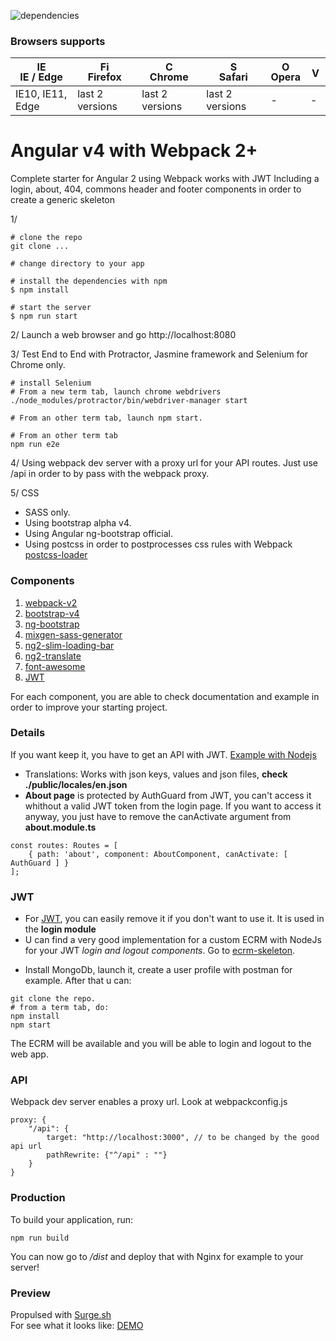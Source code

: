![dependencies](https://david-dm.org/JunkyDeLuxe/angular4-starter.svg)

### Browsers supports
| [<img src="https://raw.githubusercontent.com/godban/browsers-support-badges/master/src/images/edge.png" alt="IE / Edge" width="16px" height="16px" />](http://godban.github.io/browsers-support-badges/)</br>IE / Edge | [<img src="https://raw.githubusercontent.com/godban/browsers-support-badges/master/src/images/firefox.png" alt="Firefox" width="16px" height="16px" />](http://godban.github.io/browsers-support-badges/)</br>Firefox | [<img src="https://raw.githubusercontent.com/godban/browsers-support-badges/master/src/images/chrome.png" alt="Chrome" width="16px" height="16px" />](http://godban.github.io/browsers-support-badges/)</br>Chrome | [<img src="https://raw.githubusercontent.com/godban/browsers-support-badges/master/src/images/safari.png" alt="Safari" width="16px" height="16px" />](http://godban.github.io/browsers-support-badges/)</br>Safari | [<img src="https://raw.githubusercontent.com/godban/browsers-support-badges/master/src/images/opera.png" alt="Opera" width="16px" height="16px" />](http://godban.github.io/browsers-support-badges/)</br>Opera | [<img src="https://raw.githubusercontent.com/godban/browsers-support-badges/master/src/images/vivaldi.png" alt="Vivaldi" width="16px" height="16px" />](http://godban.github.io/browsers-support-badges/)
| --------- | --------- | --------- | --------- | --------- | --------- |
| IE10, IE11, Edge| last 2 versions| last 2 versions| last 2 versions| - | -

# Angular v4 with Webpack 2+

Complete starter for Angular 2 using Webpack works with JWT
Including a login, about, 404, commons header and footer components in order to create a generic skeleton

1/
```
# clone the repo
git clone ...

# change directory to your app

# install the dependencies with npm
$ npm install

# start the server
$ npm run start
```

2/
Launch a web browser and go http://localhost:8080

3/
Test End to End with Protractor, Jasmine framework and Selenium for Chrome only.
```
# install Selenium
# From a new term tab, launch chrome webdrivers
./node_modules/protractor/bin/webdriver-manager start

# From an other term tab, launch npm start.

# From an other term tab
npm run e2e
```

4/ Using webpack dev server with a proxy url for your API routes.
Just use /api in order to by pass with the webpack proxy.

5/ CSS
* SASS only.
* Using bootstrap alpha v4.
* Using Angular ng-bootstrap official.
* Using postcss in order to postprocesses css rules with Webpack [postcss-loader](https://github.com/postcss/postcss-loader)

### Components
1. [webpack-v2](https://webpack.js.org/configuration/)
2. [bootstrap-v4](https://github.com/twbs/bootstrap/tree/v4-dev)
3. [ng-bootstrap](https://github.com/ng-bootstrap/ng-bootstrap)
4. [mixgen-sass-generator](https://github.com/neo9/mixgen)
5. [ng2-slim-loading-bar](https://github.com/akserg/ng2-slim-loading-bar)
6. [ng2-translate](https://github.com/ngx-translate/core)
7. [font-awesome](https://github.com/FortAwesome/Font-Awesome)
8. [JWT](https://github.com/auth0/angular2-jwt)

For each component, you are able to check documentation and example in order to improve your starting project.

### Details
If you want keep it, you have to get an API with JWT.
[Example with Nodejs](https://github.com/auth0/node-jsonwebtoken)
* Translations: Works with json keys, values and json files, **check ./public/locales/en.json**
* **About page** is protected by AuthGuard from JWT, you can't access it whithout a valid JWT token from the login page. 
If you want to access it anyway, you just have to remove the canActivate argument from **about.module.ts**

```
const routes: Routes = [
	{ path: 'about', component: AboutComponent, canActivate: [ AuthGuard ] }
];
```

### JWT
* For [JWT](https://github.com/auth0/angular2-jwt), you can easily remove it if you don't want to use it.
It is used in the **login module**
* U can find a very good implementation for a custom ECRM with NodeJs for your JWT *login and logout components*. Go to [ecrm-skeleton](https://github.com/underscorenico/skeleton-ecrm-nodejs).
- Install MongoDb, launch it, create a user profile with postman for example. After that u can:

```
git clone the repo.
# from a term tab, do:
npm install
npm start
```
The ECRM will be available and you will be able to login and logout to the web app.

### API
Webpack dev server enables a proxy url. Look at webpackconfig.js
```
proxy: {
    "/api": {
        target: "http://localhost:3000", // to be changed by the good api url
        pathRewrite: {"^/api" : ""}
    }
}
```

### Production
To build your application, run:
```
npm run build
```
You can now go to */dist* and deploy that with Nginx for example to your server!

### Preview
Propulsed with [Surge.sh](http://surge.sh/)\
For see what it looks like:
[DEMO](http://angular-skeleton.surge.sh)


